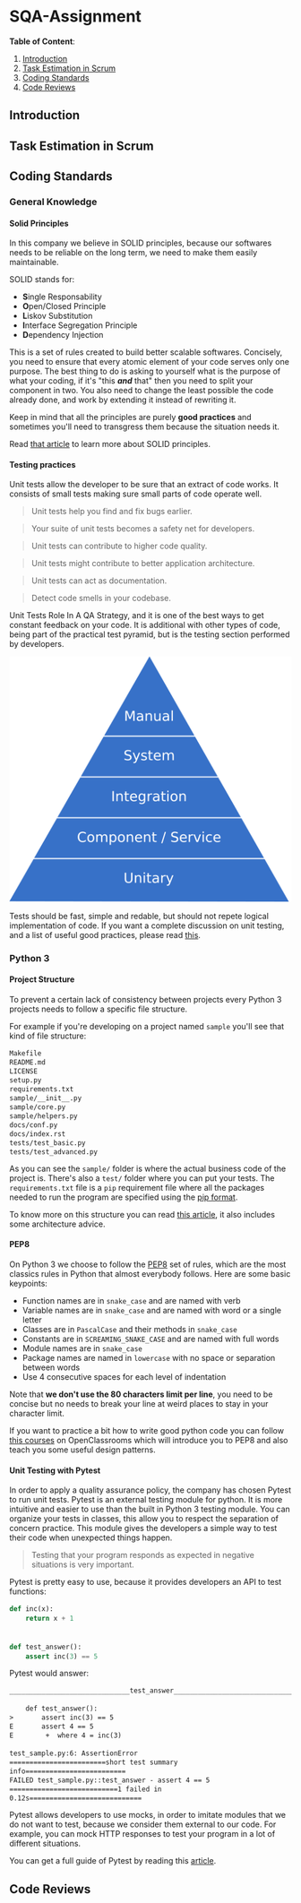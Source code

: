 # SQA-Assignment

**Table of Content**:
1. [Introduction](https://github.com/Harmos274/SQA-Assignment#introduction)
2. [Task Estimation in Scrum](https://github.com/Harmos274/SQA-Assignment#task-estimation-in-scrum)
3. [Coding Standards](https://github.com/Harmos274/SQA-Assignment#coding-standards)
4. [Code Reviews](https://github.com/Harmos274/SQA-Assignment#code-reviews)

## Introduction

## Task Estimation in Scrum

## Coding Standards

### General Knowledge

#### Solid Principles

In this company we believe in SOLID principles, because our softwares needs to be reliable on the long term, we need to make them easily maintainable.

SOLID stands for:
- **S**ingle Responsability
- **O**pen/Closed Principle
- **L**iskov Substitution
- **I**nterface Segregation Principle
- **D**ependency Injection

This is a set of rules created to build better scalable softwares.
Concisely, you need to ensure that every atomic element of your code serves only one purpose. The best thing to do is asking to yourself what is the purpose of what your coding, if it's "this ***and*** that" then you need to split your component in two. You also need to change the least possible the code already done, and work by extending it instead of rewriting it.

Keep in mind that all the principles are purely **good practices** and sometimes you'll need to transgress them because the situation needs it.

Read [that article](https://stackify.com/solid-design-principles/) to learn more about SOLID principles.

#### Testing practices

Unit tests allow the developer to be sure that an extract of code works. It consists of small tests making sure small parts of code operate well.

>Unit tests help you find and fix bugs earlier.

>Your suite of unit tests becomes a safety net for developers.

>Unit tests can contribute to higher code quality.

>Unit tests might contribute to better application architecture.

>Unit tests can act as documentation.

>Detect code smells in your codebase.

Unit Tests Role In A QA Strategy, and it is one of the best ways to get constant feedback on your code. It is additional with other types of code, being part of the practical test pyramid, but is the testing section performed by developers.

![Tests Pyramide](./assets/coding_standards-pyramide.png)

Tests should be fast, simple and redable, but should not repete logical implementation of code.
If you want a complete discussion on unit testing, and a list of useful good practices, please read [this](https://www.testim.io/blog/unit-testing-best-practices/).

### Python 3

#### Project Structure

To prevent a certain lack of consistency between projects every Python 3 projects needs to follow a specific file structure.

For example if you're developing on a project named `sample` you'll see that kind of file structure:

```
Makefile
README.md
LICENSE
setup.py
requirements.txt
sample/__init__.py
sample/core.py
sample/helpers.py
docs/conf.py
docs/index.rst
tests/test_basic.py
tests/test_advanced.py
```

As you can see the `sample/` folder is where the actual business code of the project is. There's also a `test/` folder where you can put your tests.
The `requirements.txt` file is a `pip` requirement file where all the packages needed to run the program are specified using the [pip format](https://pip.pypa.io/en/stable/reference/requirements-file-format/#example).

To know more on this structure you can read [this article](https://docs.python-guide.org/writing/structure/), it also includes some architecture advice.

#### PEP8 

On Python 3 we choose to follow the [PEP8](https://realpython.com/python-pep8/) set of rules, which are the most classics rules in Python that almost everybody follows. Here are some basic keypoints:

- Function names are in `snake_case` and are named with verb
- Variable names are in `snake_case` and are named with word or a single letter
- Classes are in `PascalCase` and their methods in `snake_case`
- Constants are in `SCREAMING_SNAKE_CASE` and are named with full words
- Module names are in `snake_case`
- Package names are named in `lowercase` with no space or separation between words
- Use 4 consecutive spaces for each level of indentation

Note that **we don't use the 80 characters limit per line**, you need to be concise but no needs to break your line at weird places to stay in your character limit.

If you want to practice a bit how to write good python code you can follow [this courses](https://openclassrooms.com/en/courses/6900866-write-maintainable-python-code) on OpenClassrooms which will introduce you to PEP8 and also teach you some useful design patterns.

#### Unit Testing with Pytest

In order to apply a quality assurance policy, the company has chosen Pytest to run unit tests.
Pytest is an external testing module for python. It is more intuitive and easier to use than the built in Python 3 testing module.
You can organize your tests in classes, this allow you to respect the separation of concern practice.
This module gives the developers a simple way to test their code when unexpected things happen.

>Testing that your program responds as expected in negative situations is very important.

Pytest is pretty easy to use, because it provides developers an API to test functions:

```python
def inc(x):
    return x + 1


def test_answer():
    assert inc(3) == 5
```

Pytest would answer:

```
______________________________test_answer_______________________________

    def test_answer():
>       assert inc(3) == 5
E       assert 4 == 5
E        +  where 4 = inc(3)

test_sample.py:6: AssertionError
========================short test summary info=========================
FAILED test_sample.py::test_answer - assert 4 == 5
===========================1 failed in 0.12s============================
```


Pytest allows developers to use mocks, in order to imitate modules that we do not want to test, because we consider them external to our code. For example, you can mock HTTP responses to test your program in a lot of different situations.

You can get a full guide of Pytest by reading this [article](https://medium.com/worldsensing-techblog/tips-and-tricks-for-unit-tests-b35af5ba79b1).

## Code Reviews

